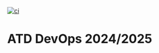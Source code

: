 [![ci](https://github.com/raintje/devops-2425/actions/workflows/ci.yml/badge.svg)](https://github.com/raintje/devops-2425/actions/workflows/ci.yml)

# ATD DevOps 2024/2025
